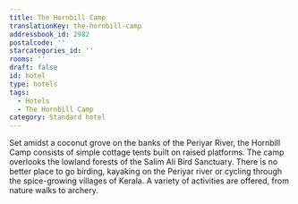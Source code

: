 ```yaml
---
title: The Hornbill Camp
translationKey: the-hornbill-camp
addressbook_id: 2982
postalcode: ''
starcategories_id: ''
rooms: ''
draft: false
id: hotel
type: hotels
tags:
  - Hotels
  - The Hornbill Camp
category: Standard hotel
---
```

Set amidst a coconut grove on the banks of the Periyar River, the Hornbill Camp consists of simple cottage tents built on raised platforms. The camp overlooks the lowland forests of the Salim Ali Bird Sanctuary. There is no better place to go birding, kayaking on the Periyar river or cycling through the spice-growing villages of Kerala. A variety of activities are offered, from nature walks to archery. 